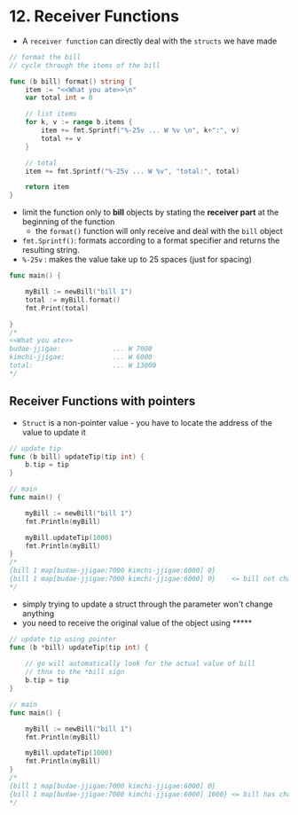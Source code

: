 # 12. Receiver Functions

- A `receiver function` can directly deal with the `structs` we have made

```go
// format the bill
// cycle through the items of the bill

func (b bill) format() string {
	item := "<<What you ate>>\n"
	var total int = 0

	// list items
	for k, v := range b.items {
		item += fmt.Sprintf("%-25v ... W %v \n", k+":", v)
		total += v
	}

	// total
	item += fmt.Sprintf("%-25v ... W %v", "total:", total)

	return item
}
```

- limit the function only to **bill** objects by stating the **receiver part** at the beginning of the function
  - the `format()` function will only receive and deal with the `bill` object
- `fmt.Sprintf()`: formats according to a format specifier and returns the resulting string.
- `%-25v` : makes the value take up to 25 spaces (just for spacing)



```go
func main() {

	myBill := newBill("bill 1")
	total := myBill.format()
	fmt.Print(total)

}
/*
<<What you ate>>
budae-jjigae:             ... W 7000
kimchi-jjigae:            ... W 6000
total:                    ... W 13000
*/
```



## Receiver Functions with pointers

- `Struct` is a non-pointer value - you have to locate the address of the value to update it

```go
// update tip
func (b bill) updateTip(tip int) {
	b.tip = tip
}

// main
func main() {

	myBill := newBill("bill 1")
	fmt.Println(myBill)

	myBill.updateTip(1000)
	fmt.Println(myBill)
}
/*
{bill 1 map[budae-jjigae:7000 kimchi-jjigae:6000] 0}
{bill 1 map[budae-jjigae:7000 kimchi-jjigae:6000] 0}	<= bill not changed!
*/
```

- simply trying to update a struct through the parameter won't change anything
- you need to receive the original value of the object using *****

```go
// update tip using pointer
func (b *bill) updateTip(tip int) {
    
    // go will automatically look for the actual value of bill 
    // thnx to the *bill sign
	b.tip = tip
}

// main
func main() {

	myBill := newBill("bill 1")
	fmt.Println(myBill)

	myBill.updateTip(1000)
	fmt.Println(myBill)
}
/*
{bill 1 map[budae-jjigae:7000 kimchi-jjigae:6000] 0}
{bill 1 map[budae-jjigae:7000 kimchi-jjigae:6000] 1000}	<= bill has changed!
*/
```



